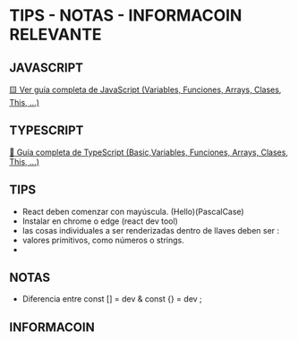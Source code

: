 # TIPS - NOTAS - INFORMACOIN RELEVANTE

## JAVASCRIPT

[🟨 Ver guía completa de JavaScript (Variables, Funciones, Arrays, Clases, This, ...)](https://wealthy-cosmonaut-a28.notion.site/JS-24577191e5fc804ab91ed11ea864a95e?source=copy_link)

## TYPESCRIPT

[📘 Guía completa de TypeScript (Basic,Variables, Funciones, Arrays, Clases, This, ...)](https://wealthy-cosmonaut-a28.notion.site/TS-29677191e5fc80d7a573d3074e0135dc?source=copy_link)

## TIPS

- React deben comenzar con mayúscula. (Hello)(PascalCase)
- Instalar en chrome o edge (react dev tool)
- las cosas individuales a ser renderizadas dentro de llaves deben ser :
- valores primitivos, como números o strings.
-

## NOTAS

- Diferencia entre const [] = dev & const {} = dev ;

## INFORMACOIN

